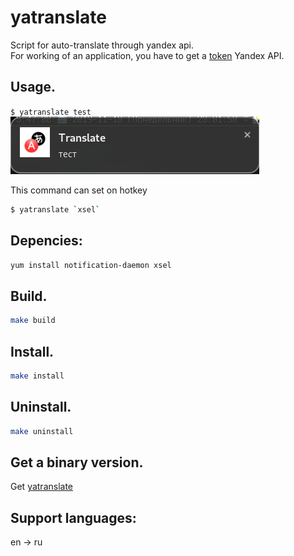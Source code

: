 # yatranslate
Script for auto-translate through yandex api.  
For working of an application, you have to get a [token](https://translate.yandex.ru/developers/keys) Yandex API.  
## Usage.

`$ yatranslate test`  
![example](/img/example.png)  

This command can set on hotkey
```bash
$ yatranslate `xsel`
```
## Depencies:
`yum install notification-daemon xsel`
## Build.
```bash
make build
```
## Install.
```bash
make install
```
## Uninstall.

```bash
make uninstall
```
## Get a binary version.

Get [yatranslate](https://github.com/linuxoid69/yatranslate/releases)  

## Support languages:
en -> ru
